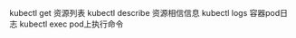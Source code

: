 kubectl get            资源列表 
kubectl describe    资源相信信息
kubectl logs            容器pod日志
kubectl exec             pod上执行命令



